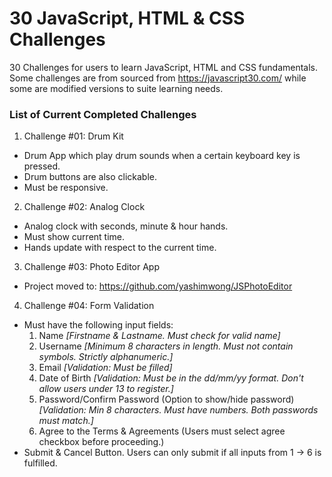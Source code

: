 # 30 JavaScript, HTML & CSS Challenges
30 Challenges for users to learn JavaScript, HTML and CSS fundamentals.
Some challenges are from sourced from https://javascript30.com/ while some 
are modified versions to suite learning needs.

### List of Current Completed Challenges
1. Challenge #01: Drum Kit
+ Drum App which play drum sounds when a certain keyboard key is pressed.
+ Drum buttons are also clickable.
+ Must be responsive.

2. Challenge #02: Analog Clock
+ Analog clock with seconds, minute & hour hands.
+ Must show current time.
+ Hands update with respect to the current time.

3. Challenge #03: Photo Editor App
+ Project moved to: https://github.com/yashimwong/JSPhotoEditor

4. Challenge #04: Form Validation
+ Must have the following input fields:
    1. Name *[Firstname & Lastname. Must check for valid name]*
    2. Username *[Minimum 8 characters in length. Must not contain symbols. Strictly alphanumeric.]*
    3. Email *[Validation: Must be filled]*
    4. Date of Birth *[Validation: Must be in the dd/mm/yy format. Don't allow users under 13 to register.]*
    5. Password/Confirm Password (Option to show/hide password) *[Validation: Min 8 characters. Must have numbers. Both passwords must match.]*
    6. Agree to the Terms & Agreements (Users must select agree checkbox before proceeding.)
 + Submit & Cancel Button. Users can only submit if all inputs from 1 -> 6 is fulfilled.
